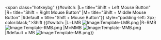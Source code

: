 \<span class="hotkeybg" {{#switch: \|L= title="Shift + Left Mouse
Button" \|R= title="Shift + Right Mouse Button" \|M= title="Shift +
Middle Mouse Button" \|#default = title="Shift + Mouse Button"}}
style="padding-left: 3px;
color:black;"\><span class="hotkey">Shift</span> {{#switch: \|L=LMB
![Image:Template-LMB.png](Template-LMB.png "Image:Template-LMB.png")
\|R=RMB
![Image:Template-RMB.png](Template-RMB.png "Image:Template-RMB.png")
\|M=MMB
![Image:Template-MMB.png](Template-MMB.png "Image:Template-MMB.png")
\|#default = MB
![Image:Template-MB.png](Template-MB.png "Image:Template-MB.png")}}</span>